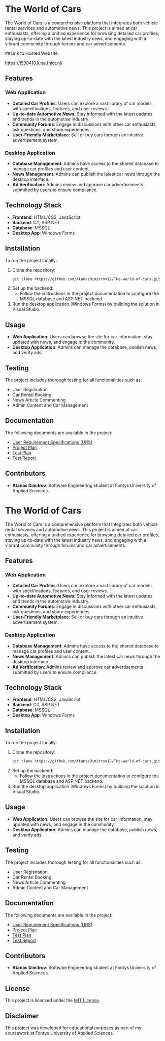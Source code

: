 # The World of Cars

The World of Cars is a comprehensive platform that integrates both vehicle rental services and automotive news. This project is aimed at car enthusiasts, offering a unified experience for browsing detailed car profiles, staying up-to-date with the latest industry news, and engaging with a vibrant community through forums and car advertisements.

##Link to Hosted Website:

https://i530410.luna.fhict.nl/

## Features

### Web Application
- **Detailed Car Profiles**: Users can explore a vast library of car models with specifications, features, and user reviews.
- **Up-to-date Automotive News**: Stay informed with the latest updates and trends in the automotive industry.
- **Community Forums**: Engage in discussions with other car enthusiasts, ask questions, and share experiences.
- **User-Friendly Marketplace**: Sell or buy cars through an intuitive advertisement system.

### Desktop Application
- **Database Management**: Admins have access to the shared database to manage car profiles and user content.
- **News Management**: Admins can publish the latest car news through the desktop interface.
- **Ad Verification**: Admins review and approve car advertisements submitted by users to ensure compliance.

## Technology Stack
- **Frontend**: HTML/CSS, JavaScript
- **Backend**: C#, ASP.NET
- **Database**: MSSQL
- **Desktop App**: Windows Forms

## Installation
To run the project locally:

1. Clone the repository:
    ```bash
    git clone https://github.com/AtanasDimitrov12/The-world-of-cars.git
    ```
2. Set up the backend:
    - Follow the instructions in the project documentation to configure the MSSQL database and ASP.NET backend.
3. Run the desktop application (Windows Forms) by building the solution in Visual Studio.

## Usage
- **Web Application**: Users can browse the site for car information, stay updated with news, and engage in the community.
- **Desktop Application**: Admins can manage the database, publish news, and verify ads.

## Testing
The project includes thorough testing for all functionalities such as:
- User Registration
- Car Rental Booking
- News Article Commenting
- Admin Content and Car Management

## Documentation
The following documents are available in the project:
- [User Requirement Specifications (URS)](link-to-URS)
- [Project Plan](link-to-project-plan)
- [Test Plan](link-to-test-plan)
- [Test Report](link-to-test-report)

## Contributors
- **Atanas Dimitrov**: Software Engineering student at Fontys University of Applied Sciences.

# The World of Cars

The World of Cars is a comprehensive platform that integrates both vehicle rental services and automotive news. This project is aimed at car enthusiasts, offering a unified experience for browsing detailed car profiles, staying up-to-date with the latest industry news, and engaging with a vibrant community through forums and car advertisements.

## Features

### Web Application
- **Detailed Car Profiles**: Users can explore a vast library of car models with specifications, features, and user reviews.
- **Up-to-date Automotive News**: Stay informed with the latest updates and trends in the automotive industry.
- **Community Forums**: Engage in discussions with other car enthusiasts, ask questions, and share experiences.
- **User-Friendly Marketplace**: Sell or buy cars through an intuitive advertisement system.

### Desktop Application
- **Database Management**: Admins have access to the shared database to manage car profiles and user content.
- **News Management**: Admins can publish the latest car news through the desktop interface.
- **Ad Verification**: Admins review and approve car advertisements submitted by users to ensure compliance.

## Technology Stack
- **Frontend**: HTML/CSS, JavaScript
- **Backend**: C#, ASP.NET
- **Database**: MSSQL
- **Desktop App**: Windows Forms

## Installation
To run the project locally:

1. Clone the repository:
    ```bash
    git clone https://github.com/AtanasDimitrov12/The-world-of-cars.git
    ```
2. Set up the backend:
    - Follow the instructions in the project documentation to configure the MSSQL database and ASP.NET backend.
3. Run the desktop application (Windows Forms) by building the solution in Visual Studio.

## Usage
- **Web Application**: Users can browse the site for car information, stay updated with news, and engage in the community.
- **Desktop Application**: Admins can manage the database, publish news, and verify ads.

## Testing
The project includes thorough testing for all functionalities such as:
- User Registration
- Car Rental Booking
- News Article Commenting
- Admin Content and Car Management

## Documentation
The following documents are available in the project:
- [User Requirement Specifications (URS)](link-to-URS)
- [Project Plan](link-to-project-plan)
- [Test Plan](link-to-test-plan)
- [Test Report](link-to-test-report)

## Contributors
- **Atanas Dimitrov**: Software Engineering student at Fontys University of Applied Sciences.

## License
This project is licensed under the [MIT License](LICENSE).

## Disclaimer
This project was developed for educational purposes as part of my coursework at Fontys University of Applied Sciences.


